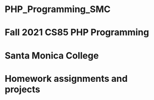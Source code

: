 # PHP_Programming_SMC
# Fall 2021 CS85 PHP Programming
# Santa Monica College
# Homework assignments and projects
